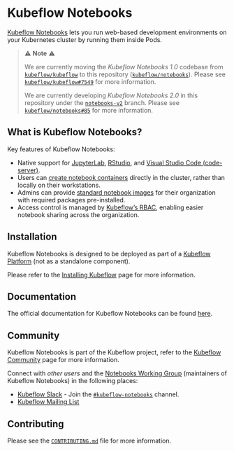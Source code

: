 # Kubeflow Notebooks

[Kubeflow Notebooks](https://www.kubeflow.org/docs/components/notebooks/overview/) lets you run web-based development environments on your Kubernetes cluster by running them inside Pods.

> ⚠️ __Note__ ⚠️
> 
> We are currently moving the _Kubeflow Notebooks 1.0_ codebase from [`kubeflow/kubeflow`](https://github.com/kubeflow/kubeflow) to this repository ([`kubeflow/notebooks`](https://github.com/kubeflow/notebooks)).
> Please see [`kubeflow/kubeflow#7549`](https://github.com/kubeflow/kubeflow/issues/7549) for more information.
> 
> We are currently developing _Kubeflow Notebooks 2.0_ in this repository under the [`notebooks-v2`](https://github.com/kubeflow/notebooks/tree/notebooks-v2) branch.
> Please see [`kubeflow/notebooks#85`](https://github.com/kubeflow/notebooks/issues/85) for more information.

## What is Kubeflow Notebooks?

Key features of Kubeflow Notebooks:

- Native support for [JupyterLab](https://github.com/jupyterlab/jupyterlab), [RStudio](https://github.com/rstudio/rstudio), and [Visual Studio Code (code-server)](https://github.com/coder/code-server).
- Users can [create notebook containers](https://www.kubeflow.org/docs/components/notebooks/quickstart-guide/) directly in the cluster, rather than locally on their workstations.
- Admins can provide [standard notebook images](https://www.kubeflow.org/docs/components/notebooks/container-images/) for their organization with required packages pre-installed.
- Access control is managed by [Kubeflow’s RBAC](https://www.kubeflow.org/docs/components/central-dash/profiles/), enabling easier notebook sharing across the organization.

## Installation

Kubeflow Notebooks is designed to be deployed as part of a [Kubeflow Platform](https://www.kubeflow.org/docs/started/introduction/#what-is-kubeflow-platform) (not as a standalone component).

Please refer to the [Installing Kubeflow](https://www.kubeflow.org/docs/started/installing-kubeflow/) page for more information.

## Documentation

The official documentation for Kubeflow Notebooks can be found [here](https://www.kubeflow.org/docs/components/notebooks/).

## Community

Kubeflow Notebooks is part of the Kubeflow project, refer to the [Kubeflow Community](https://www.kubeflow.org/docs/about/community/) page for more information.

Connect with _other users_ and the [Notebooks Working Group](https://github.com/kubeflow/community/tree/master/wg-notebooks) (maintainers of Kubeflow Notebooks) in the following places:

- [Kubeflow Slack](https://www.kubeflow.org/docs/about/community/#kubeflow-slack-channels) - Join the [`#kubeflow-notebooks`](https://cloud-native.slack.com/archives/C073W562HFY) channel.
- [Kubeflow Mailing List](https://groups.google.com/g/kubeflow-discuss)

## Contributing

Please see the [`CONTRIBUTING.md`](CONTRIBUTING.md) file for more information.
